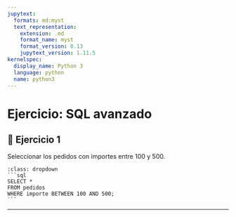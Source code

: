 ```yaml
---
jupytext:
  formats: md:myst
  text_representation:
    extension: .md
    format_name: myst
    format_version: 0.13
    jupytext_version: 1.11.5
kernelspec:
  display_name: Python 3
  language: python
  name: python3
---
```


# Ejercicio: SQL avanzado

## 🔘 Ejercicio 1

Seleccionar los pedidos con importes entre 100 y 500.

````{admonition} Solución
:class: dropdown
```sql
SELECT *
FROM pedidos
WHERE importe BETWEEN 100 AND 500;
```
````

---



